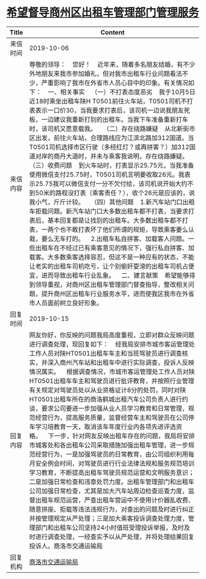# <a href="http://www.shangluo.gov.cn/zmhd/ldxxxx.jsp?urltype=leadermail.LeaderMailContentUrl&wbtreeid=1112&leadermailid=5481">希望督导商州区出租车管理部门管理服务</a>
| Title |                                                                                                                                                                                                                                                                                                                                                                                                 Content                                                                                                                                                                                                                                                                                                                                                                                                 |
|:-----:|---------------------------------------------------------------------------------------------------------------------------------------------------------------------------------------------------------------------------------------------------------------------------------------------------------------------------------------------------------------------------------------------------------------------------------------------------------------------------------------------------------------------------------------------------------------------------------------------------------------------------------------------------------------------------------------------------------------------------------------------------------------------------------------------------------|
| 来信时间  | 2019-10-06                                                                                                                                                                                                                                                                                                                                                                                                                                                                                                                                                                                                                                                                                                                                                                                              |
| 来信内容  | 尊敬的领导：    您好！    近年来，随着多名朋友结婚，有不少外地朋友来我市参加婚礼，但对我市出租车行业问题看法不少，严重影响了我市在外省市人员心目中的印象。有关情况如下：    一、相关事实    （一）不打表态度恶劣    我于10月5日近18时乘坐出租车陕H T0501前往火车站，T0501司机不打表表示一口价30，当我要求打表后，该司机一边说我朋友死板，一边建议我重新打别的出租车。当我下车准备重新打车时，该司机又愿意载我。    （二）存在绕路嫌疑    从北新街市区出发，前往火车站，合理路线应为江滨北路加312国道。当T0501司机选择市区行驶（多经红灯？或再拼客？）加312国道对岸的商丹大道时，并未与乘客我说明，存在绕路嫌疑。    （三）收费问题    到火车站时，打表显示25.75元，当我准备使用微信支付25.75时，T0501司机言明要收取26元。我表示25.75我可以微信支付一分不欠付给，该司机说开始大约不到50米的路程没打表（乘客责任？），收个26元是应该的，说我小气，斤斤计较。    （四）其他问题    1.新汽车站门口出租车拒载问题。新汽车站门口大多数出租车都不打表，当要求打表后，基本回复都是让找别的出租车。大多数出租车都不打表，一两个也不敢打表坏了他们所谓的规矩，导致乘客要么认栽，要么无车打的。    2.出租车私自拼客、加载客人问题。一些出租车在不经过已有乘客意见的情况下，强行私自拼客、加载客。大多数乘客选择容忍，但这不是一种应有的状态，不能让老实的出租车司机吃亏，让个别偷奸耍滑的出租车司机占便宜，进而导致出租车行业乱象。    二、建言献策    希望能够得到领导重视，对商州区出租车管理部门督查指导，整改相关问题，提升商州区出租车行业服务水平，进而使我区我市在外省市人员面前树立良好形象。 |
| 回复时间  | 2019-10-15                                                                                                                                                                                                                                                                                                                                                                                                                                                                                                                                                                                                                                                                                                                                                                                              |
| 回复内容  | 网友你好，你反映的问题我局高度重视，立即对群众反映问题进行调查处理，现回复如下：    经我局安排市城市客运管理处工作人员对陕HT0501出租车车主和当班驾驶员进行调查核实，并深入商州汽车站和出租车中进行实际调查，投诉人反映情况属实。    根据调查情况，市城市客运管理处工作人员对陕HT0501出租车车主和驾驶员进行批评教育，并按照行业管理有关规定对驾驶员处以从业资格证计8分的处罚，同时对陕HT0501出租车所在的商洛鹤城出租汽车公司负责人进行约谈，要求公司要进一步加强从业人员学习教育和日常管理，规范经营行为，提高服务质量，监督经营车主和驾驶员在公司停车学习培教育一天，取消该车年度行业内各项先进评选资格。    下一步，针对网友反映出租车存在的问题，我局将安排市城客处和各出租车公司采取措施加强出租车管理，进一步规范经营行为，一是加强驾驶员的日常教育，由公司组织利用每月安全例会时间，对驾驶员进行行业法律法规和服务规范培训学习教育，不断提高出租车驾驶员规范运营和文明服务意识； 二是加强日常检查和违章处罚力度。出租车管理部门和出租车公司加强日常检查，尤其是加大汽车站周边检查巡查力度，监督出租车规范运营，严查出租车营运中不使用计价器乱收费、随意拼座、拒载等违法违规行为，对查出的问题及时进行纠正并按管理规定从严处理；三是加大乘客投诉调查处理力度，管理部门和出租车公司坚持24小时值班受理投诉举报，及时及时进行调查处理，一经查实予以从严处理，并将处理结果回复投诉人。商洛市交通运输局                                                                                                                                    |
| 回复机构  | <a href="../../categories/agencies/商洛市交通运输局.md">商洛市交通运输局</a>                                                                                                                                                                                                                                                                                                                                                                                                                                                                                                                                                                                                                                                                                                                                            |